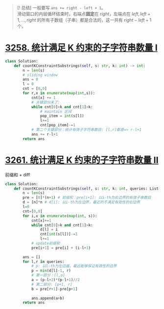 >[! 总结]
一般要写 `ans += right - left + 1`。  
滑动窗口的内层循环结束时，右端点**固定**在 $\textit{right}$，左端点在 $\textit{left},\textit{left}+1,\ldots,\textit{right}$ 的所有子数组（子串）都是合法的，这一共有 $\textit{right}-\textit{left}+1$ 个。
#  [3258. 统计满足 K 约束的子字符串数量 I](https://leetcode.cn/problems/count-substrings-that-satisfy-k-constraint-i/)
```python
class Solution:
    def countKConstraintSubstrings(self, s: str, k: int) -> int:
        n = len(s)
        # sliding window
        ans = 0
        l = 0
        cnt = [0,0]
        for r,x in enumerate(map(int,s)):
            cnt[x] += 1
            # 关键部分来了:
            while cnt[0]>k and cnt[1]>k:
                # maintain 区间
                pop_item = int(s[l])
                l+=1
                cnt[pop_item]-=1
            # 第二个关键部分：统计有效子字符串数目: [l,r]都是=> r-l+1
            ans += r-l+1
        return ans
```

#  [3261. 统计满足 K 约束的子字符串数量 II](https://leetcode.cn/problems/count-substrings-that-satisfy-k-constraint-ii/) 
前缀和 + diff
```python
class Solution:
    def countKConstraintSubstrings(self, s: str, k: int, queries: List[List[int]]) -> List[int]:
        n = len(s)
        pre = [0]*(n+1) # 前缀和：pre[i+1]: 以i-th为右边界的有效子串数目
        d = [n]*n # d[i]: 以i-th为左边界，最近的不满足有效性的右边界
        l=0
        cnt=[0,0]
        for i,x in enumerate(map(int, s)):
            cnt[x]+=1
            while cnt[0]>k and cnt[1]>k:
                d[l] = i
                cnt[int(s[l])]-=1
                l+=1
            # update前缀和
            pre[i+1] = pre[i] + (i-l+1)
        
        ans = []
        for l,r in queries:
            # p: 以l-th为左边届，最远能够保证有效性的边界
            p = min(d[l]-1, r)
            # 第一部分：[l,p]
            a = (p-l+2)*(p-l+1)//2
            # 第二部分: [p+1, r]
            b = pre[r+1]-pre[p+1]
            
            ans.append(a+b)
        return ans
```
